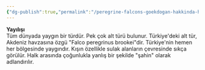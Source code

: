 ```yaml
---
{"dg-publish":true,"permalink":"/peregrine-falcons-goekdogan-hakkinda-hersey/peregrine-falcons-psikoloji-ve-oezellikleri/18-yayilisi/"}
---
```



**Yayılışı**  
Tüm dünyada yaygın bir türdür. Pek çok alt türü bulunur. Türkiye'deki alt tür, Akdeniz havzasına özgü "Falco peregrinus brookei"dir. Türkiye'nin hemen her bölgesinde yaygındır. Kışın özellikle sulak alanların çevresinde sıkça görülür. Halk arasında çoğunlukla yanlış bir şekilde "şahin" olarak adlandırılır.